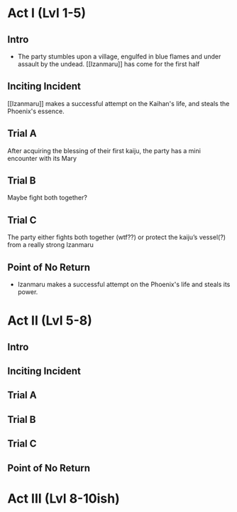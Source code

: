 # Act I (Lvl 1-5)

## Intro

- The party stumbles upon a village, engulfed in blue flames and under assault by the undead. [[Izanmaru]] has come for the first half 
## Inciting Incident

[[Izanmaru]] makes a successful attempt on the Kaihan's life, and steals the Phoenix's essence.
## Trial A

After acquiring the blessing of their first kaiju, the party has a mini encounter with its Mary

## Trial B

Maybe fight both together? 

## Trial C

The party either fights both together (wtf??) or protect the kaiju’s vessel(?) from a really strong Izanmaru 
## Point of No Return

- Izanmaru makes a successful attempt on the Phoenix's life and steals its power.

# Act II (Lvl 5-8)

## Intro


## Inciting Incident


## Trial A


## Trial B


## Trial C


## Point of No Return

# Act III (Lvl 8-10ish)
